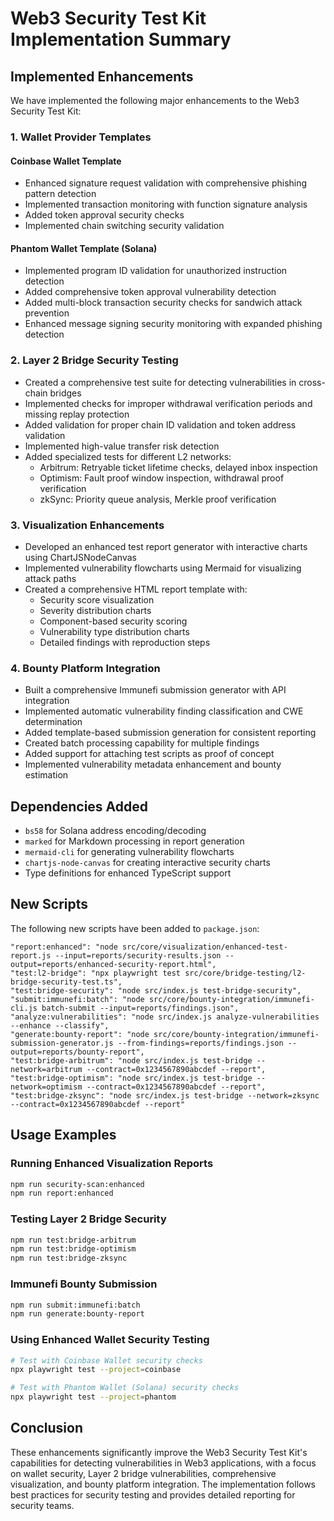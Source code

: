 # Web3 Security Test Kit Implementation Summary

## Implemented Enhancements

We have implemented the following major enhancements to the Web3 Security Test Kit:

### 1. Wallet Provider Templates

#### Coinbase Wallet Template
- Enhanced signature request validation with comprehensive phishing pattern detection
- Implemented transaction monitoring with function signature analysis
- Added token approval security checks
- Implemented chain switching security validation

#### Phantom Wallet Template (Solana)
- Implemented program ID validation for unauthorized instruction detection
- Added comprehensive token approval vulnerability detection
- Added multi-block transaction security checks for sandwich attack prevention
- Enhanced message signing security monitoring with expanded phishing detection

### 2. Layer 2 Bridge Security Testing

- Created a comprehensive test suite for detecting vulnerabilities in cross-chain bridges
- Implemented checks for improper withdrawal verification periods and missing replay protection
- Added validation for proper chain ID validation and token address validation
- Implemented high-value transfer risk detection
- Added specialized tests for different L2 networks:
  - Arbitrum: Retryable ticket lifetime checks, delayed inbox inspection
  - Optimism: Fault proof window inspection, withdrawal proof verification
  - zkSync: Priority queue analysis, Merkle proof verification

### 3. Visualization Enhancements

- Developed an enhanced test report generator with interactive charts using ChartJSNodeCanvas
- Implemented vulnerability flowcharts using Mermaid for visualizing attack paths
- Created a comprehensive HTML report template with:
  - Security score visualization
  - Severity distribution charts
  - Component-based security scoring
  - Vulnerability type distribution charts
  - Detailed findings with reproduction steps

### 4. Bounty Platform Integration

- Built a comprehensive Immunefi submission generator with API integration
- Implemented automatic vulnerability finding classification and CWE determination
- Added template-based submission generation for consistent reporting
- Created batch processing capability for multiple findings
- Added support for attaching test scripts as proof of concept
- Implemented vulnerability metadata enhancement and bounty estimation

## Dependencies Added

- `bs58` for Solana address encoding/decoding
- `marked` for Markdown processing in report generation
- `mermaid-cli` for generating vulnerability flowcharts
- `chartjs-node-canvas` for creating interactive security charts
- Type definitions for enhanced TypeScript support

## New Scripts

The following new scripts have been added to `package.json`:

```
"report:enhanced": "node src/core/visualization/enhanced-test-report.js --input=reports/security-results.json --output=reports/enhanced-security-report.html",
"test:l2-bridge": "npx playwright test src/core/bridge-testing/l2-bridge-security-test.ts",
"test:bridge-security": "node src/index.js test-bridge-security",
"submit:immunefi:batch": "node src/core/bounty-integration/immunefi-cli.js batch-submit --input=reports/findings.json",
"analyze:vulnerabilities": "node src/index.js analyze-vulnerabilities --enhance --classify",
"generate:bounty-report": "node src/core/bounty-integration/immunefi-submission-generator.js --from-findings=reports/findings.json --output=reports/bounty-report",
"test:bridge-arbitrum": "node src/index.js test-bridge --network=arbitrum --contract=0x1234567890abcdef --report",
"test:bridge-optimism": "node src/index.js test-bridge --network=optimism --contract=0x1234567890abcdef --report",
"test:bridge-zksync": "node src/index.js test-bridge --network=zksync --contract=0x1234567890abcdef --report"
```

## Usage Examples

### Running Enhanced Visualization Reports

```bash
npm run security-scan:enhanced
npm run report:enhanced
```

### Testing Layer 2 Bridge Security

```bash
npm run test:bridge-arbitrum
npm run test:bridge-optimism
npm run test:bridge-zksync
```

### Immunefi Bounty Submission

```bash
npm run submit:immunefi:batch
npm run generate:bounty-report
```

### Using Enhanced Wallet Security Testing

```bash
# Test with Coinbase Wallet security checks
npx playwright test --project=coinbase

# Test with Phantom Wallet (Solana) security checks
npx playwright test --project=phantom
```

## Conclusion

These enhancements significantly improve the Web3 Security Test Kit's capabilities for detecting vulnerabilities in Web3 applications, with a focus on wallet security, Layer 2 bridge vulnerabilities, comprehensive visualization, and bounty platform integration. The implementation follows best practices for security testing and provides detailed reporting for security teams.
